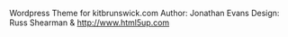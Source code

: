 Wordpress Theme for kitbrunswick.com
Author: Jonathan Evans
Design: Russ Shearman & http://www.html5up.com
